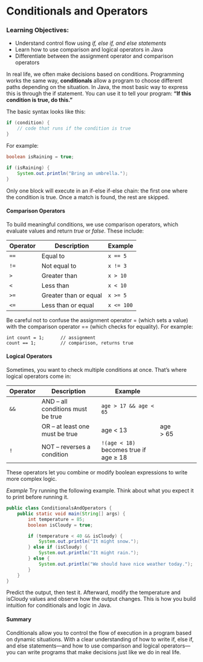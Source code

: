 # Conditionals and Operators
### Learning Objectives:
- Understand control flow using *if, else if, and else statements*
- Learn how to use comparison and logical operators in Java
- Differentiate between the assignment operator and comparison operators

In real life, we often make decisions based on conditions. Programming works the same way, **conditionals** allow a program to choose different paths depending on the situation. In Java, the most basic way to express this is through the if statement. You can use it to tell your program: **“If this condition is true, do this.”**

The basic syntax looks like this:
```java
if (condition) {
    // code that runs if the condition is true
}
```
For example:
```java
boolean isRaining = true;

if (isRaining) {
    System.out.println("Bring an umbrella.");
}
```

Only one block will execute in an if-else if-else chain: the first one where the condition is true. Once a match is found, the rest are skipped.

#### Comparison Operators
To build meaningful conditions, we use comparison operators, which evaluate values and return *true* or *false*. These include:

| Operator | Description           | Example    |
| -------- | --------------------- | ---------- |
| `==`     | Equal to              | `x == 5`   |
| `!=`     | Not equal to          | `x != 3`   |
| `>`      | Greater than          | `x > 10`   |
| `<`      | Less than             | `x < 10`   |
| `>=`     | Greater than or equal | `x >= 5`   |
| `<=`     | Less than or equal    | `x <= 100` |

Be careful not to confuse the assignment operator = (which sets a value) with the comparison operator == (which checks for equality). For example:

```jave
int count = 1;      // assignment
count == 1;         // comparison, returns true
```

#### Logical Operators
Sometimes, you want to check multiple conditions at once. That’s where logical operators come in:

| Operator | Description                       | Example                                |                                |            |   |            |
| -------- | --------------------------------- | -------------------------------------- | ------------------------------ | ---------- | - | ---------- |
| `&&`     | AND – all conditions must be true | `age > 17 && age < 65`
|  | OR – at least one must be true | age < 13 | age > 65 |
| `!`      | NOT – reverses a condition        | `!(age < 18)` becomes true if age ≥ 18 |                                |            |   |            |

These operators let you combine or modify boolean expressions to write more complex logic.

*Example*
Try running the following example. Think about what you expect it to print before running it.
```java
public class ConditionalsAndOperators {
    public static void main(String[] args) {
        int temperature = 85;
        boolean isCloudy = true;

        if (temperature < 40 && isCloudy) {
            System.out.println("It might snow.");
        } else if (isCloudy) {
            System.out.println("It might rain.");
        } else {
            System.out.println("We should have nice weather today.");
        }
    }
}
```

Predict the output, then test it. Afterward, modify the temperature and isCloudy values and observe how the output changes. This is how you build intuition for conditionals and logic in Java.

#### Summary
Conditionals allow you to control the flow of execution in a program based on dynamic situations. With a clear understanding of how to write if, else if, and else statements—and how to use comparison and logical operators—you can write programs that make decisions just like we do in real life.
